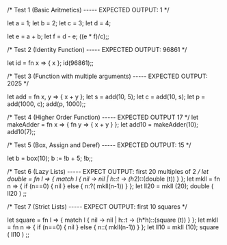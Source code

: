  /* Test 1 (Basic Aritmetics) ----- EXPECTED OUTPUT: 1 */

 let a = 1;
 let b = 2;
 let c = 3;
 let d = 4;

 let e = a + b;
 let f = d - e;
 ((e * f)/c);;

 /* Test 2 (Identity Function) ----- EXPECTED OUTPUT: 96861 */

 let id = fn x => { x };
 id(96861);;

 /* Test 3 (Function with multiple arguments) ----- EXPECTED OUTPUT: 2025 */

 let add = fn x, y => { x + y };
 let s = add(10, 5);
 let c = add(10, s);
 let p = add(1000, c);
 add(p, 1000);;

 /* Test 4 (Higher Order Function) ----- EXPECTED OUTPUT 17 */
 let makeAdder = fn x => { fn y => { x + y } };
 let add10 = makeAdder(10);
 add10(7);;

 
 /* Test 5 (Box, Assign and Deref) ----- EXPECTED OUTPUT: 15 */

 let b = box(10);
 b := !b + 5;
 !b;;

/* Test 6 (Lazy Lists) ----- EXPECT OUTPUT: first 20 multiples of 2 */
let double = fn l => {
    match l {
        nil -> nil
        |
        h::t -> (h*2)::(double (t))
    }
};
let mkll = fn n =>
{
    if (n==0) {
        nil
    } else {
        n:?( mkll(n-1))
    }
};
let ll20 = mkll (20);
double ( ll20 ) ;;

/* Test 7 (Strict Lists) ----- EXPECT OUTPUT: first 10 squares */

let square = fn l => {
    match l {
        nil -> nil
        |
        h::t -> (h*h)::(square (t))
    }
};
let mkll = fn n =>
{
    if (n==0) {
        nil
    } else {
        n::( mkll(n-1))
    }
};
let ll10 = mkll (10);
square ( ll10 ) ;;


 




